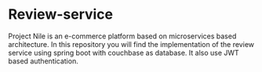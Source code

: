 # Review-service
Project Nile is an e-commerce platform based on microservices based architecture. In this repository you will find the implementation of the review service using spring boot with couchbase as database. It also use JWT based authentication.
